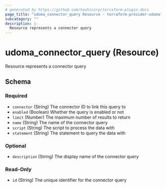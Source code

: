 ```yaml
---
# generated by https://github.com/hashicorp/terraform-plugin-docs
page_title: "udoma_connector_query Resource - terraform-provider-udoma"
subcategory: ""
description: |-
  Resource represents a connector query
---
```


# udoma_connector_query (Resource)

Resource represents a connector query



<!-- schema generated by tfplugindocs -->
## Schema

### Required

- `connector` (String) The connector ID to link this query to
- `enabled` (Boolean) Whether the query is enabled or not
- `limit` (Number) The maximum number of results to return
- `name` (String) The name of the connector query
- `script` (String) The script to process the data with
- `statement` (String) The statement to query the data with

### Optional

- `description` (String) The display name of the connector query

### Read-Only

- `id` (String) The unique identifier for the connector query
